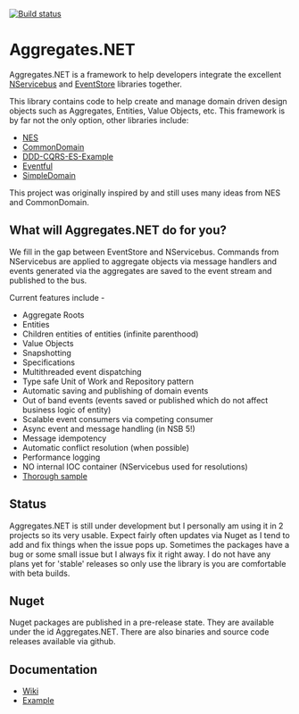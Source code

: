 [![Build status](https://ci.appveyor.com/api/projects/status/r75p0yn5uo6colgk?svg=true)](https://ci.appveyor.com/project/volak/aggregates-net)

Aggregates.NET
==============

Aggregates.NET is a framework to help developers integrate the excellent [NServicebus](https://github.com/Particular/NServiceBus) and [EventStore](https://github.com/EventStore/EventStore) libraries together.

This library contains code to help create and manage domain driven design objects such as Aggregates, Entities, Value Objects, etc.  This framework is by far not the only option, other libraries include:

- [NES](https://github.com/elliotritchie/NES)
- [CommonDomain](https://github.com/NEventStore/NEventStore/tree/master/src/NEventStore/CommonDomain)
- [DDD-CQRS-ES-Example](https://github.com/dcomartin/DDD-CQRS-ES-Example)
- [Eventful](https://github.com/adbrowne/Eventful)
- [SimpleDomain](https://github.com/froko/SimpleDomain)

This project was originally inspired by and still uses many ideas from NES and CommonDomain.  

What will Aggregates.NET do for you?
------------------------------------

We fill in the gap between EventStore and NServicebus.  Commands from NServicebus are applied to aggregate objects via message handlers and events generated via the aggregates are saved to the event stream and published to the bus.

Current features include -

- Aggregate Roots
- Entities
- Children entities of entities (infinite parenthood)
- Value Objects
- Snapshotting
- Specifications
- Multithreaded event dispatching
- Type safe Unit of Work and Repository pattern
- Automatic saving and publishing of domain events
- Out of band events (events saved or published which do not affect business logic of entity)
- Scalable event consumers via competing consumer
- Async event and message handling (in NSB 5!)
- Message idempotency
- Automatic conflict resolution (when possible)
- Performance logging
- NO internal IOC container (NServicebus used for resolutions)
- [Thorough sample](https://github.com/volak/DDD.Enterprise.Example)


Status
------

Aggregates.NET is still under development but I personally am using it in 2 projects so its very usable.  Expect fairly often updates via Nuget as I tend to add and fix things when the issue pops up.  Sometimes the packages have a bug or some small issue but I always fix it right away. 
I do not have any plans yet for 'stable' releases so only use the library is you are comfortable with beta builds.

Nuget
-----

Nuget packages are published in a pre-release state.  They are available under the id Aggregates.NET.  There are also binaries and source code releases available via github.

Documentation
-------------

* [Wiki](https://github.com/volak/Aggregates.NET/wiki)
* [Example](https://github.com/volak/DDD.Enterprise.Example/)
